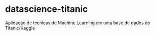 # datascience-titanic
Aplicação de técnicas de Machine Learning em uma base de dados do Titanic/Kaggle
